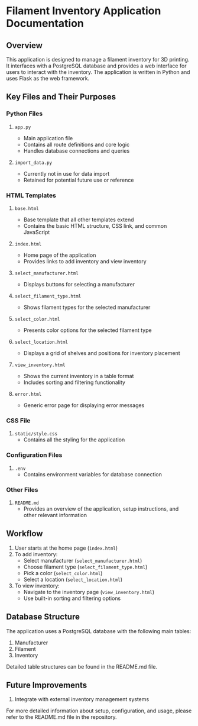 # Filament Inventory Application Documentation

## Overview

This application is designed to manage a filament inventory for 3D printing. It interfaces with a PostgreSQL database and provides a web interface for users to interact with the inventory. The application is written in Python and uses Flask as the web framework.

## Key Files and Their Purposes

### Python Files

1. `app.py`
   - Main application file
   - Contains all route definitions and core logic
   - Handles database connections and queries

2. `import_data.py`
   - Currently not in use for data import
   - Retained for potential future use or reference

### HTML Templates

1. `base.html`
   - Base template that all other templates extend
   - Contains the basic HTML structure, CSS link, and common JavaScript

2. `index.html`
   - Home page of the application
   - Provides links to add inventory and view inventory

3. `select_manufacturer.html`
   - Displays buttons for selecting a manufacturer

4. `select_filament_type.html`
   - Shows filament types for the selected manufacturer

5. `select_color.html`
   - Presents color options for the selected filament type

6. `select_location.html`
   - Displays a grid of shelves and positions for inventory placement

7. `view_inventory.html`
   - Shows the current inventory in a table format
   - Includes sorting and filtering functionality

8. `error.html`
   - Generic error page for displaying error messages

### CSS File

1. `static/style.css`
   - Contains all the styling for the application

### Configuration Files

1. `.env`
   - Contains environment variables for database connection

### Other Files

1. `README.md`
   - Provides an overview of the application, setup instructions, and other relevant information

## Workflow

1. User starts at the home page (`index.html`)
2. To add inventory:
   - Select manufacturer (`select_manufacturer.html`)
   - Choose filament type (`select_filament_type.html`)
   - Pick a color (`select_color.html`)
   - Select a location (`select_location.html`)
3. To view inventory:
   - Navigate to the inventory page (`view_inventory.html`)
   - Use built-in sorting and filtering options


## Database Structure

The application uses a PostgreSQL database with the following main tables:

1. Manufacturer
2. Filament
3. Inventory

Detailed table structures can be found in the README.md file.

## Future Improvements

1. Integrate with external inventory management systems

For more detailed information about setup, configuration, and usage, please refer to the README.md file in the repository.
